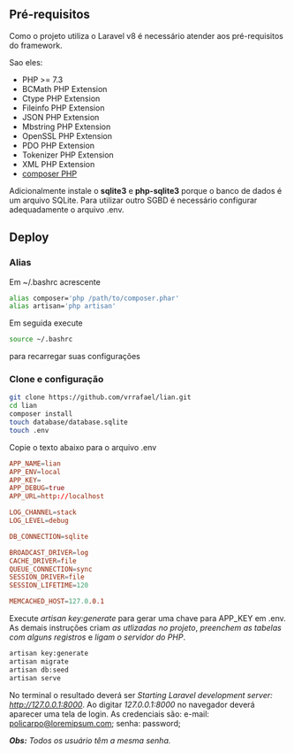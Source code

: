## Pré-requisitos
Como o projeto utiliza o Laravel v8 é necessário atender aos pré-requisitos do framework.

Sao eles: 
- PHP >= 7.3
- BCMath PHP Extension
- Ctype PHP Extension
- Fileinfo PHP Extension
- JSON PHP Extension
- Mbstring PHP Extension
- OpenSSL PHP Extension
- PDO PHP Extension
- Tokenizer PHP Extension
- XML PHP Extension
- [composer PHP](https://getcomposer.org/download/)

Adicionalmente instale o **sqlite3** e **php-sqlite3** porque o banco de dados é um arquivo SQLite.
Para utilizar outro SGBD é necessário configurar adequadamente o arquivo .env.

## Deploy

### Alias
Em ~/.bashrc acrescente
```bash
alias composer='php /path/to/composer.phar'
alias artisan='php artisan'
```

Em seguida execute
```bash
source ~/.bashrc
```
para recarregar suas configurações

### Clone e configuração
```bash
git clone https://github.com/vrrafael/lian.git
cd lian
composer install
touch database/database.sqlite
touch .env
```

Copie o texto abaixo para o arquivo .env

```conf
APP_NAME=lian
APP_ENV=local
APP_KEY=
APP_DEBUG=true
APP_URL=http://localhost

LOG_CHANNEL=stack
LOG_LEVEL=debug

DB_CONNECTION=sqlite

BROADCAST_DRIVER=log
CACHE_DRIVER=file
QUEUE_CONNECTION=sync
SESSION_DRIVER=file
SESSION_LIFETIME=120

MEMCACHED_HOST=127.0.0.1
```
Execute _artisan key:generate_ para gerar uma chave para APP_KEY em .env.
As demais instruções criam _as utlizadas no projeto_, _preenchem as tabelas com alguns registros_ e _ligam o servidor do PHP_.
```bash
artisan key:generate
artisan migrate
artisan db:seed
artisan serve
```
No terminal o resultado deverá ser _Starting Laravel development server: http://127.0.0.1:8000_.
Ao digitar _127.0.0.1:8000_ no navegador deverá aparecer uma tela de login. As credenciais são: e-mail: policarpo@loremipsum.com; senha: password;

_**Obs:** Todos os usuário têm a mesma senha._
